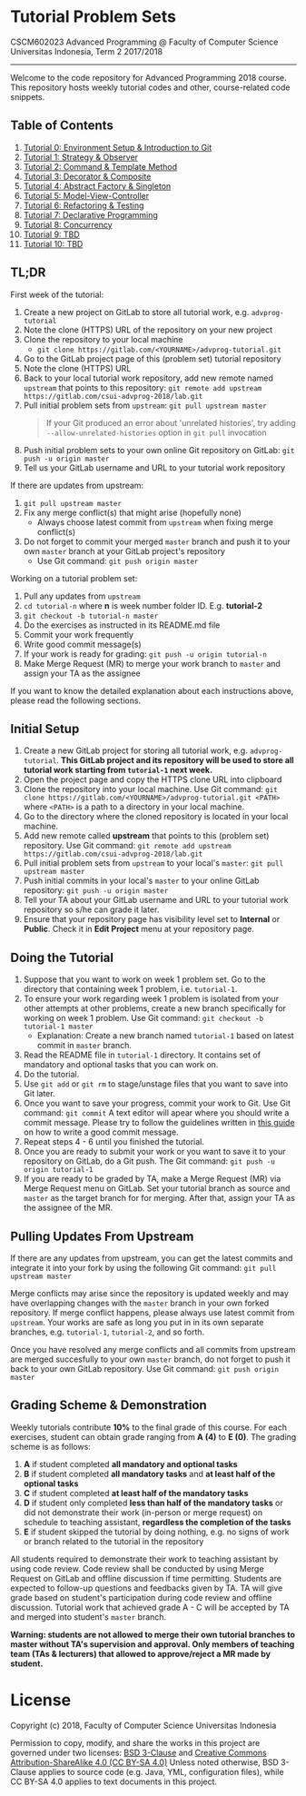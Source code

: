 # Tutorial Problem Sets

CSCM602023 Advanced Programming @ Faculty of Computer Science Universitas
Indonesia, Term 2 2017/2018

* * *

Welcome to the code repository for Advanced Programming 2018 course.
This repository hosts weekly tutorial codes and other, course-related
code snippets.

## Table of Contents

1. [Tutorial 0: Environment Setup & Introduction to Git](tutorial-0/README.md)
2. [Tutorial 1: Strategy & Observer](tutorial-1/README.md)
3. [Tutorial 2: Command & Template Method](tutorial-2/README.md)
4. [Tutorial 3: Decorator & Composite](tutorial-3/README.md)
5. [Tutorial 4: Abstract Factory & Singleton](tutorial-4/README.md)
6. [Tutorial 5: Model-View-Controller](tutorial-5/README.md)
7. [Tutorial 6: Refactoring & Testing](tutorial-6/README.md)
8. [Tutorial 7: Declarative Programming](tutorial-7/README.md)
9. [Tutorial 8: Concurrency](tutorial-8/README.md)
10. [Tutorial 9: TBD](#)
11. [Tutorial 10: TBD](#)

## TL;DR

First week of the tutorial:

1. Create a new project on GitLab to store all tutorial work, e.g.
`advprog-tutorial`
2. Note the clone (HTTPS) URL of the repository on your new project
3. Clone the repository to your local machine
    - `git clone https://gitlab.com/<YOURNAME>/advprog-tutorial.git`
4. Go to the GitLab project page of this (problem set) tutorial repository
5. Note the clone (HTTPS) URL
6. Back to your local tutorial work repository, add new remote named `upstream`
that points to this repository:
`git remote add upstream https://gitlab.com/csui-advprog-2018/lab.git`
7. Pull initial problem sets from `upstream`: `git pull upstream master`
    > If your Git produced an error about 'unrelated histories', try adding
    > `--allow-unrelated-histories` option in `git pull` invocation
8. Push initial problem sets to your own online Git repository on GitLab:
`git push -u origin master`
9. Tell us your GitLab username and URL to your tutorial work repository

If there are updates from upstream:

1. `git pull upstream master`
2. Fix any merge conflict(s) that might arise (hopefully none)
    - Always choose latest commit from `upstream` when fixing merge
    conflict(s)
3. Do not forget to commit your merged `master` branch and push it
to your own `master` branch at your GitLab project's repository
    - Use Git command: `git push origin master`

Working on a tutorial problem set:

1. Pull any updates from `upstream`
2. `cd tutorial-n` where **n** is week number folder ID. E.g. **tutorial-2**
3. `git checkout -b tutorial-n master`
4. Do the exercises as instructed in its README.md file
5. Commit your work frequently
6. Write good commit message(s)
7. If your work is ready for grading: `git push -u origin tutorial-n`
8. Make Merge Request (MR) to merge your work branch to `master` and
assign your TA as the assignee

If you want to know the detailed explanation about each instructions above,
please read the following sections.

## Initial Setup

1. Create a new GitLab project for storing all tutorial work, e.g.
`advprog-tutorial`. **This GitLab project and its repository will be
used to store all tutorial work starting from `tutorial-1` next week.**
2. Open the project page and copy the HTTPS clone URL into clipboard
3. Clone the repository into your local machine. Use Git command:
`git clone https://gitlab.com/<YOURNAME>/advprog-tutorial.git <PATH>`
where `<PATH>` is a path to a directory in your local machine.
4. Go to the directory where the cloned repository is located in your
local machine.
5. Add new remote called **upstream** that points to this (problem set)
repository. Use Git command: `git remote add upstream https://gitlab.com/csui-advprog-2018/lab.git`
6. Pull initial problem sets from `upstream` to your local's `master`:
`git pull upstream master`
7. Push initial commits in your local's `master` to your online GitLab
repository: `git push -u origin master`
8. Tell your TA about your GitLab username and URL to your tutorial
work repository so s/he can grade it later.
9. Ensure that your repository page has visibility level set to
**Internal** or **Public**. Check it in **Edit Project** menu at
your repository page.

## Doing the Tutorial

1. Suppose that you want to work on week 1 problem set. Go to the
directory that containing week 1 problem, i.e. `tutorial-1`.
2. To ensure your work regarding week 1 problem is isolated from
your other attempts at other problems, create a new branch
specifically for working on week 1 problem. Use Git command:
`git checkout -b tutorial-1 master`
    - Explanation: Create a new branch named `tutorial-1` based on
    latest commit in `master` branch.
3. Read the README file in `tutorial-1` directory. It contains set of
mandatory and optional tasks that you can work on.
4. Do the tutorial.
5. Use `git add` or `git rm` to stage/unstage files that you want to
save into Git later.
6. Once you want to save your progress, commit your work to Git. Use
Git command: `git commit` A text editor will apear where you should
write a commit message. Please try to follow the guidelines written
in [this guide](http://chris.beams.io/posts/git-commit/) on how to
write a good commit message.
7. Repeat steps 4 - 6 until you finished the tutorial.
8. Once you are ready to submit your work or you want to save it to
your repository on GitLab, do a Git push. The Git command:
`git push -u origin tutorial-1`
9. If you are ready to be graded by TA, make a Merge Request (MR) via
Merge Request menu on GitLab. Set your tutorial branch as source and
`master` as the target branch for for merging. After that, assign your TA
as the assignee of the MR.

## Pulling Updates From Upstream

If there are any updates from upstream, you can get the latest commits
and integrate it into your fork by using the following Git command:
`git pull upstream master`

Merge conflicts may arise since the repository is updated weekly and
may have overlapping changes with the `master` branch in your own
forked repository. If merge conflict happens, please always use latest
commit from `upstream`. Your works are safe as long you put in in its
own separate branches, e.g. `tutorial-1`, `tutorial-2`, and so forth.

Once you have resolved any merge conflicts and all commits from
upstream are merged succesfully to your own `master` branch, do not
forget to push it back to your own GitLab repository. Use Git command:
`git push origin master`

## Grading Scheme & Demonstration

Weekly tutorials contribute **10%** to the final grade of this course.
For each exercises, student can obtain grade ranging from **A (4)** to
**E (0)**. The grading scheme is as follows:

1. **A** if student completed **all mandatory and optional tasks**
2. **B** if student completed **all mandatory tasks** and **at least
    half of the optional tasks**
3. **C** if student completed **at least half of the mandatory tasks**
4. **D** if student only completed **less than half of the mandatory tasks**
    or did not demonstrate their work (in-person or merge request) on schedule
    to teaching assistant, **regardless the completion of the tasks**
5. **E** if student skipped the tutorial by doing nothing, e.g.
    no signs of work or branch related to the tutorial in the
    repository

All students required to demonstrate their work to teaching assistant by
using code review. Code review shall be conducted by using Merge
Request on GitLab and offline discussion if time permitting. Students
are expected to follow-up questions and feedbacks given by TA.
TA will give grade based on student's participation during code review and
offline discussion. Tutorial work that achieved grade A - C will be accepted
by TA and merged into student's `master` branch.

**Warning: students are not allowed to merge their own tutorial branches
to master without TA's supervision and approval. Only members of teaching
team (TAs & lecturers) that allowed to approve/reject a MR made by student.**

# License

Copyright (c) 2018, Faculty of Computer Science Universitas Indonesia

Permission to copy, modify, and share the works in this project are governed
under two licenses: [BSD 3-Clause][1] and [Creative Commons Attribution-ShareAlike 4.0 (CC BY-SA 4.0)][2]
Unless noted otherwise, BSD 3-Clause applies to source code (e.g. Java, YML,
configuration files), while CC BY-SA 4.0 applies to text documents in this project.

[1]: LICENSE
[2]: https://creativecommons.org/licenses/by-sa/4.0/
